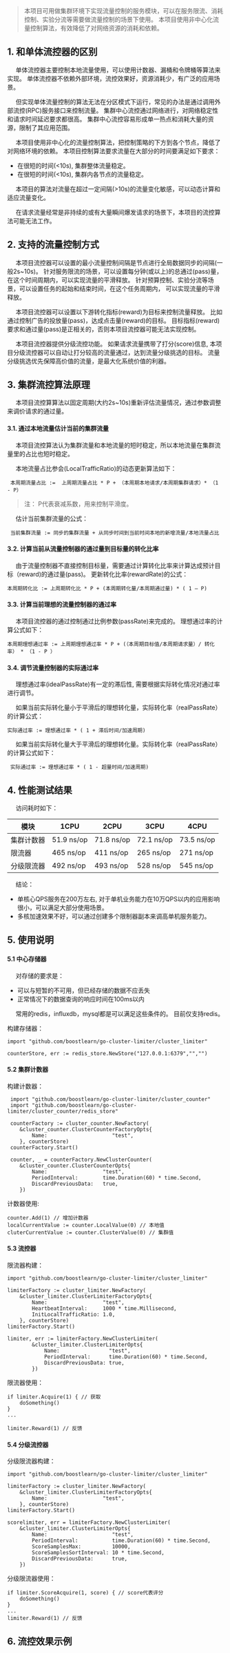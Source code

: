 >本项目可用做集群环境下实现流量控制的服务模块，可以在服务限流、消耗控制、实验分流等需要做流量控制的场景下使用。
本项目使用非中心化流量控制算法，有效降低了对网络资源的消耗和依赖。

## 1. 和单体流控器的区别
&nbsp;&nbsp;&nbsp;&nbsp;
单体流控器主要控制本地流量使用，可以使用计数器、漏桶和令牌桶等算法来实现。
单体流控器不依赖外部环境，流控效果好，资源消耗少，有广泛的应用场景。

&nbsp;&nbsp;&nbsp;&nbsp;
但实现单体流量控制的算法无法在分区模式下运行，常见的办法是通过调用外部流控(RPC)服务接口来控制流量。
集群中心流控通过网络进行，对网络稳定性和请求时间延迟要求都很高。
集群中心流控容易形成单一热点和消耗大量的资源，限制了其应用范围。

&nbsp;&nbsp;&nbsp;&nbsp;
本项目使用非中心化的流量控制算法，把控制策略的下方到各个节点，降低了对网络环境的依赖。
本项目控制算法要求流量在大部分的时间要满足如下要求：
 * 在很短的时间(<10s), 集群整体流量稳定。 
 * 在很短的时间(<10s), 集群内各节点的流量稳定。
 
&nbsp;&nbsp;&nbsp;&nbsp;
本项目的算法对流量在超过一定间隔(>10s)的流量变化敏感，可以动态计算和适应流量变化。

&nbsp;&nbsp;&nbsp;&nbsp;
在请求流量经常是非持续的或有大量瞬间爆发请求的场景下，本项目的流控算法可能无法工作。

## 2. 支持的流量控制方式
&nbsp;&nbsp;&nbsp;&nbsp;
本项目流控器可以设置的最小流量控制间隔是节点进行全局数据同步的间隔(一般2s~10s)。
针对服务限流的场景，可以设置每分钟(或以上)的总通过(pass)量，在这个时间周期内，可以实现流量的平滑释放。
针对预算控制、实验分流等场景，可以设置任务的起始和结束时间，在这个任务周期内， 可以实现流量的平滑释放。

&nbsp;&nbsp;&nbsp;&nbsp;
本项目流控器可以设置以下游转化指标(reward)为目标来控制流量释放。
比如通过控制广告的投放量(pass)，达成点击量(reward)的目标。
目标指标(reward)要求和通过量(pass)是正相关的，否则本项目流控器可能无法实现控制。

&nbsp;&nbsp;&nbsp;&nbsp;
本项目流控器提供分级流控功能。
如果请求流量携带了打分(score)信息, 本项目分级流控器可以自动让打分较高的流量通过，达到流量分级挑选的目标。
流量分级挑选优先保障高价值的流量，是最大化系统价值的利器。

## 3. 集群流控算法原理
&nbsp;&nbsp;&nbsp;&nbsp;
本项目流控算算法以固定周期(大约2s~10s)重新评估流量情况，通过参数调整来调价请求的通过量。

#### 3.1. 通过本地流量估计当前的集群流量
&nbsp;&nbsp;&nbsp;&nbsp;
本项目流控算法认为集群流量和本地流量的短时稳定，所以本地流量在集群流量里的占比也短时稳定。
 
&nbsp;&nbsp;&nbsp;&nbsp;
本地流量占比参会(LocalTrafficRatio)的动态更新算法如下：

     本周期流量占比 :=  上周期流量占比 * P + （本周期本地请求/本周期集群请求）* （1 - P）
     

> 注： P代表衰减系数，用来控制平滑度。

&nbsp;&nbsp;&nbsp;&nbsp;
估计当前集群流量的公式：

     当前集群流量 := 同步的集群流量 + 从同步时间到当前时间本地的新增流量/本地流量占比

#### 3.2. 计算当前从流量控制器的通过量到目标量的转化比率
&nbsp;&nbsp;&nbsp;&nbsp;
由于流量控制器不直接控制目标量，需要通过计算转化比率来计算达成预计目标（reward)的通过量(pass)。
更新转化比率(rewardRate)的公式：

    本周期转化比 := 上周期转化比 * P + (本周期转化量/本周期通过量) * ( 1 – P)

#### 3.3. 计算当前理想的流量控制器的通过率
&nbsp;&nbsp;&nbsp;&nbsp;
本项目流控器的通过控制通过比例参数(passRate)来完成的。
理想通过率的计算公式如下：

    本周期理想通过率 := 上周期理想通过率 * P + (（本周期目标值/本周期请求量）/ 转化率） * （1 - P ） 

#### 3.4. 调节流量控制器的实际通过率
&nbsp;&nbsp;&nbsp;&nbsp;
理想通过率(idealPassRate)有一定的滞后性, 需要根据实际转化情况对通过率进行调节。

&nbsp;&nbsp;&nbsp;&nbsp;
如果当前实际转化量小于平滑后的理想转化量，实际转化率（realPassRate）的计算公式：

    实际通过率 := 理想通过率 * ( 1 + 滞后时间/加速周期)

&nbsp;&nbsp;&nbsp;&nbsp;
如果当前实际转化量大于平滑后的理想转化量。实际转化率（realPassRate）的计算公式如下：

     实际通过率 := 理想通过率 * ( 1 - 超量时间/加速周期)

## 4. 性能测试结果
&nbsp;&nbsp;&nbsp;&nbsp;
访问耗时如下：

|模块|1CPU|2CPU|3CPU|4CPU|
|----|----|----|----|---|
|集群计数器|51.9 ns/op|71.8 ns/op|72.1 ns/op|73.5 ns/op|
|限流器|465 ns/op|411 ns/op|265 ns/op|271 ns/op|
|分级限流器|492 ns/op|493 ns/op|528 ns/op|545 ns/op|

&nbsp;&nbsp;&nbsp;&nbsp;
结论： 
* 单核心QPS服务在200万左右, 对于单机业务能力在10万QPS以内的应用影响很小，可以满足大部分使用场景。
* 多核加速效果不好，可以通过创建多个限制器副本来调高单机服务能力。

## 5. 使用说明
#### 5.1 中心存储器
&nbsp;&nbsp;&nbsp;&nbsp;
对存储的要求是：
* 可以与短暂的不可用，但已经存储的数据不应丢失
* 正常情况下的数据查询的响应时间在100ms以内

&nbsp;&nbsp;&nbsp;&nbsp;
常用的redis，influxdb，mysql都是可以满足这些条件的。
目前仅支持redis。

构建存储器：

    import "github.com/boostlearn/go-cluster-limiter/cluster_limiter"
    
    counterStore, err := redis_store.NewStore("127.0.0.1:6379","","")

#### 5.2 集群计数器
构建计数器：

     import "github.com/boostlearn/go-cluster-limiter/cluster_counter"
     import "github.com/boostlearn/go-cluster-limiter/cluster_counter/redis_store"
     	
     counterFactory := cluster_counter.NewFactory(
    	&cluster_counter.ClusterCounterFactoryOpts{
    		Name:                     "test",
    	}, counterStore)
     counterFactory.Start()
    
     counter, _ = counterFactory.NewClusterCounter(
    	&cluster_counter.ClusterCounterOpts{
    		Name:                  "test",
    		PeriodInterval:        time.Duration(60) * time.Second,
    		DiscardPreviousData:   true,
    	})
    
计数器使用: 

    counter.Add(1) // 增加计数器
    localCurrentValue := counter.LocalValue(0) // 本地值
    cluterCurrentValue := counter.ClusterValue(0) // 集群值
    
#### 5.3 流控器
限流器构建：
    
    import "github.com/boostlearn/go-cluster-limiter/cluster_limiter"
    
    limiterFactory := cluster_limiter.NewFactory(
    	&cluster_limiter.ClusterLimiterFactoryOpts{
    		Name:                  "test",
    		HeartbeatInterval:     1000 * time.Millisecond,
    		InitLocalTrafficRatio: 1.0,
    	}, counterStore)
    limiterFactory.Start()
    
    limiter, err := limiterFactory.NewClusterLimiter(
    		&cluster_limiter.ClusterLimiterOpts{
    			Name:                "test",
    			PeriodInterval:      time.Duration(60) * time.Second,
    			DiscardPreviousData: true,
    		})

限流器使用：
    
    if limiter.Acquire(1) { // 获取
    	doSomething()
    }
    ...
    
    limiter.Reward(1) // 反馈


#### 5.4 分级流控器
分级限流器构建：

    import "github.com/boostlearn/go-cluster-limiter/cluster_limiter"
    
    limiterFactory := cluster_limiter.NewFactory(
    	&cluster_limiter.ClusterLimiterFactoryOpts{
    		Name:                  "test",
    	}, counterStore)
    limiterFactory.Start()
    
    scorelimiter, err = limiterFactory.NewClusterLimiter(
    	&cluster_limiter.ClusterLimiterOpts{
    		Name:                     "test",
    		PeriodInterval:           time.Duration(60) * time.Second,
    		ScoreSamplesMax:          10000,
    		ScoreSamplesSortInterval: 10 * time.Second,
    		DiscardPreviousData:      true,
    	})
    		
分级限流器使用：
    
    if limiter.ScoreAcquire(1, score) { // score代表评分
    	doSomething()
    }
    ...
    limiter.Reward(1) // 反馈
    
 ## 6. 流控效果示例